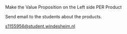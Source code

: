 
Make the Value Proposition on the Left side PER Product


Send email to the students about the products. 




[s1155956@student.windesheim.nl](mailto:s1155956@student.windesheim.nl "mailto:s1155956@student.windesheim.nl")